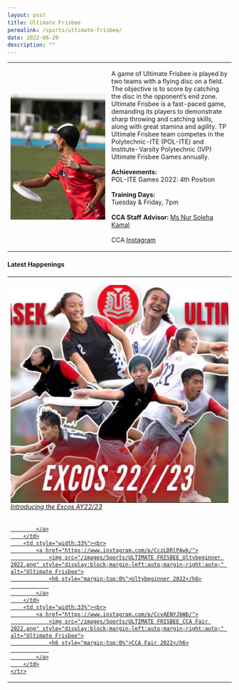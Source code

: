 ```yaml
---
layout: post
title: Ultimate Frisbee
permalink: /sports/ultimate-frisbee/
date: 2022-06-20
description: ""
---
```

<table>
    <tbody><tr>
        <td style="width:45%"><img src="/images/Sports/ULTIMATE FRISBEE.png" style="display:block;margin-left:auto;margin-right:auto;" alt="Ultimate Frisbee"></td>
        <td>
            <p>
                A game of Ultimate Frisbee is played by two teams with a flying disc on a field. The objective is to score by catching the disc in the opponent’s end zone. Ultimate Frisbee is a fast-paced game, demanding its players to demonstrate sharp throwing and catching skills, along with great stamina and agility. TP Ultimate Frisbee team competes in the Polytechnic-ITE (POL-ITE) and Institute-Varsity Polytechnic (IVP) Ultimate Frisbee Games annually.<br>
                <br>
							<b>Achievements:</b>
							<br>
							POL-ITE Games 2022: 4th Position
							<br>
							<br>
                <b>Training Days:</b><br>
                Tuesday &amp; Friday, 7pm<br>
                <br>
                <b>CCA Staff Advisor:</b> <a href="mailto:Nur_Soleha_KAMAL@tp.edu.sg">Ms Nur Soleha Kamal</a><br>
                <br>
                CCA <a href="https://www.instagram.com/tp.ultimate/">Instagram</a>
            </p>
        </td>
    </tr>
</tbody></table>

#### Latest Happenings

<table>
    <tbody><tr>
        <td style="width:33%"><br>
            <a href="https://www.instagram.com/p/CeQ1t9KpKX3/">
                <img src="/images/Sports/ULTIMATE FRISBEE_Introducing the Excos AY22-23.png" style="display:block;margin-left:auto;margin-right:auto;" alt="Ultimate Frisbee">
                <h6 style="margin-top:0%">Introducing the Excos AY22/23</h6>
                
            </a>
        </td>
        <td style="width:33%"><br>
            <a href="https://www.instagram.com/p/CczLDRlPAwk/">
                <img src="/images/Sports/ULTIMATE FRISBEE_Ultybeginner 2022.png" style="display:block;margin-left:auto;margin-right:auto;" alt="Ultimate Frisbee">
                <h6 style="margin-top:0%">Ultybeginner 2022</h6>
                
            </a>
        </td>
        <td style="width:33%"><br>
            <a href="https://www.instagram.com/p/CcvAENYJbWb/">
                <img src="/images/Sports/ULTIMATE FRISBEE_CCA Fair 2022.png" style="display:block;margin-left:auto;margin-right:auto;" alt="Ultimate Frisbee">
                <h6 style="margin-top:0%">CCA Fair 2022</h6>
                
            </a>
        </td>
    </tr>
</tbody></table>